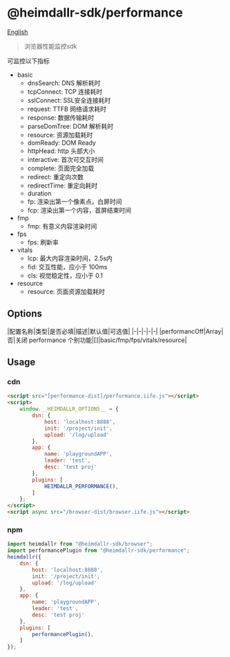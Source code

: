 # @heimdallr-sdk/performance

[English](./README_en.md)

> 浏览器性能监控sdk

可监控以下指标

- basic
    - dnsSearch: DNS 解析耗时
    - tcpConnect: TCP 连接耗时
    - sslConnect: SSL安全连接耗时
    - request: TTFB 网络请求耗时
    - response: 数据传输耗时
    - parseDomTree: DOM 解析耗时
    - resource: 资源加载耗时
    - domReady: DOM Ready
    - httpHead: http 头部大小
    - interactive: 首次可交互时间
    - complete: 页面完全加载
    - redirect: 重定向次数
    - redirectTime: 重定向耗时
    - duration
    - fp: 渲染出第一个像素点，白屏时间
    - fcp: 渲染出第一个内容，首屏结束时间
- fmp
    - fmp: 有意义内容渲染时间
- fps
    - fps: 刷新率
- vitals
    - lcp: 最大内容渲染时间，2.5s内
    - fid: 交互性能，应小于 100ms
    - cls: 视觉稳定性，应小于 0.1
- resource
    - resource: 页面资源加载耗时

## Options

|配置名称|类型|是否必填|描述|默认值|可选值|
|-|-|-|-|-|
|performancOff|Array|否|关闭 performance 个别功能|[]|basic/fmp/fps/vitals/resource|

## Usage

### cdn

```html
<script src="[performance-dist]/performance.iife.js"></script>
<script>
    window.__HEIMDALLR_OPTIONS__ = {
        dsn: {
            host: 'localhost:8888',
            init: '/project/init',
            upload: '/log/upload'
        },
        app: {
            name: 'playgroundAPP',
            leader: 'test',
            desc: 'test proj'
        },
        plugins: [
            HEIMDALLR_PERFORMANCE(),
        ]
    };
</script>
<script async src="/browser-dist/browser.iife.js"></script>
```

### npm

```js
import heimdallr from "@heimdallr-sdk/browser";
import performancePlugin from "@heimdallr-sdk/performance";
heimdallr({
    dsn: {
        host: 'localhost:8888',
        init: '/project/init',
        upload: '/log/upload'
    },
    app: {
        name: 'playgroundAPP',
        leader: 'test',
        desc: 'test proj'
    },
    plugins: [
        performancePlugin(),
    ]
});
```
